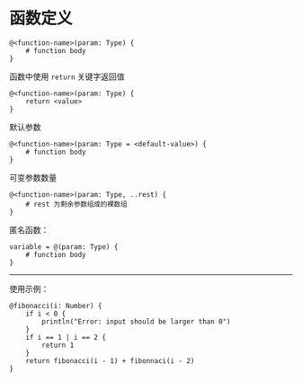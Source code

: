 # 函数定义

```
@<function-name>(param: Type) {
    # function body
}
```

函数中使用 ``return`` 关键字返回值

```
@<function-name>(param: Type) {
    return <value>
}
```

默认参数

```
@<function-name>(param: Type = <default-value>) {
    # function body
}
```

可变参数数量

```
@<function-name>(param: Type, ..rest) {
    # rest 为剩余参数组成的裸数组
}
```

匿名函数：

```
variable = @(param: Type) {
    # function body
}
```

- - -

使用示例：

```
@fibonacci(i: Number) {
    if i < 0 {
        println("Error: input should be larger than 0")
    }
    if i == 1 | i == 2 {
        return 1
    }
    return fibonacci(i - 1) + fibonnaci(i - 2)
}
```
